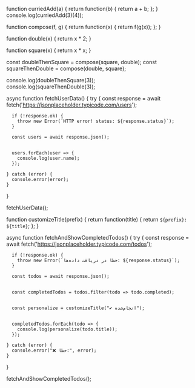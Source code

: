 function curriedAdd(a) {
    return function(b) {
      return a + b;
    };
  }
  console.log(curriedAdd(3)(4)); 





  
function compose(f, g) {
    return function(x) {
      return f(g(x));
    };
  }
  

  function double(x) {
    return x * 2;
  }
  
  function square(x) {
    return x * x;
  }
  

  const doubleThenSquare = compose(square, double);
  const squareThenDouble = compose(double, square);
  
  
  console.log(doubleThenSquare(3));  
  console.log(squareThenDouble(3));  
  
  







  async function fetchUserData() {
    try {
      const response = await fetch('https://jsonplaceholder.typicode.com/users');
      
      
      if (!response.ok) {
        throw new Error(`HTTP error! status: ${response.status}`);
      }
  
      const users = await response.json();


      users.forEach(user => {
        console.log(user.name);
      });
      
    } catch (error) {
      console.error(error);
    }
  }
  
  
  fetchUserData();










  
function customizeTitle(prefix) {
    return function(title) {
      return `${prefix}: ${title}`;
    };
  }
  
  
  async function fetchAndShowCompletedTodos() {
    try {
      const response = await fetch('https://jsonplaceholder.typicode.com/todos');
      
      if (!response.ok) {
        throw new Error(`خطا در دریافت داده‌ها: ${response.status}`);
      }
  
      const todos = await response.json();
  
      
      const completedTodos = todos.filter(todo => todo.completed);
  
      
      const personalize = customizeTitle("✔ انجام‌شده");
  
      
      completedTodos.forEach(todo => {
        console.log(personalize(todo.title));
      });
  
    } catch (error) {
      console.error("❌ خطا:", error);
    }
  }
  
  
  fetchAndShowCompletedTodos();
  
  
